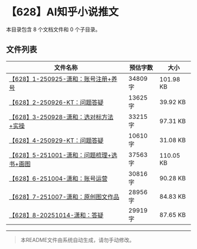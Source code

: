 # 【628】AI知乎小说推文

本目录包含 8 个文档文件和 0 个子目录。

## 文件列表

| 文件名称 | 预估字数 | 大小 |
|---------|---------|------|
| [【628】1-250925-潇和：账号注册+养号](docs/【628】AI知乎小说推文/【628】1-250925-潇和：账号注册+养号.md) | 34809 字 | 101.98 KB |
| [【628】2-250926-KT：问题答疑](docs/【628】AI知乎小说推文/【628】2-250926-KT：问题答疑.md) | 13625 字 | 39.92 KB |
| [【628】3-250928-潇和：选对标方法+实操](docs/【628】AI知乎小说推文/【628】3-250928-潇和：选对标方法+实操.md) | 33215 字 | 97.31 KB |
| [【628】4-250929-KT：问题答疑](docs/【628】AI知乎小说推文/【628】4-250929-KT：问题答疑.md) | 10610 字 | 31.08 KB |
| [【628】5-251001-潇和：问题梳理+选书+画图](docs/【628】AI知乎小说推文/【628】5-251001-潇和：问题梳理+选书+画图.md) | 37563 字 | 110.05 KB |
| [【628】6-251004-潇和：账号运营](docs/【628】AI知乎小说推文/【628】6-251004-潇和：账号运营.md) | 30816 字 | 90.28 KB |
| [【628】7-251007-潇和：原创图文作品](docs/【628】AI知乎小说推文/【628】7-251007-潇和：原创图文作品.md) | 28956 字 | 84.83 KB |
| [【628】8-20251014-潇和：答疑](docs/【628】AI知乎小说推文/【628】8-20251014-潇和：答疑.md) | 29919 字 | 87.65 KB |

---

> 本README文件由系统自动生成，请勿手动修改。
